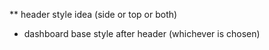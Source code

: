 ** header style idea (side or top or both)
* dashboard base style after header (whichever is chosen)
